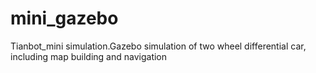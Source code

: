 # mini_gazebo
Tianbot_mini simulation.Gazebo simulation of two wheel differential car, including map building and navigation
